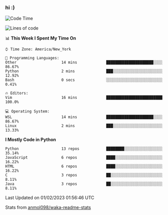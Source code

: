 ### hi :)

<!--START_SECTION:waka-->
![Code Time](http://img.shields.io/badge/Code%20Time-952%20hrs%2027%20mins-blue)

![Lines of code](https://img.shields.io/badge/From%20Hello%20World%20I%27ve%20Written-601%20Thousand%20lines%20of%20code-blue)

📊 **This Week I Spent My Time On** 

```text
⌚︎ Time Zone: America/New_York

💬 Programming Languages: 
Other                    14 mins             █████████████████████░░░░   86.67% 
Python                   2 mins              ███░░░░░░░░░░░░░░░░░░░░░░   12.92% 
Bash                     0 secs              ░░░░░░░░░░░░░░░░░░░░░░░░░   0.41%

🔥 Editors: 
Vim                      16 mins             █████████████████████████   100.0%

💻 Operating System: 
WSL                      14 mins             █████████████████████░░░░   86.67% 
Linux                    2 mins              ███░░░░░░░░░░░░░░░░░░░░░░   13.33%

```

**I Mostly Code in Python** 

```text
Python                   13 repos            ████████░░░░░░░░░░░░░░░░░   35.14% 
JavaScript               6 repos             ████░░░░░░░░░░░░░░░░░░░░░   16.22% 
HTML                     6 repos             ████░░░░░░░░░░░░░░░░░░░░░   16.22% 
C                        3 repos             ██░░░░░░░░░░░░░░░░░░░░░░░   8.11% 
Java                     3 repos             ██░░░░░░░░░░░░░░░░░░░░░░░   8.11%

```



 Last Updated on 01/02/2023 01:56:46 UTC
<!--END_SECTION:waka-->

Stats from [anmol098/waka-readme-stats](https://github.com/anmol098/waka-readme-stats)